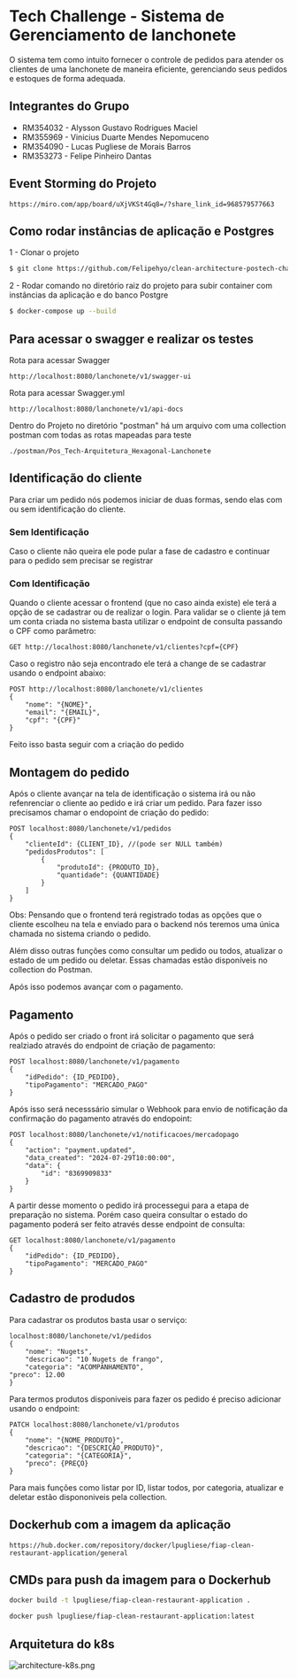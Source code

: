 # Tech Challenge - Sistema de Gerenciamento de lanchonete

O sistema tem como intuito fornecer o controle de pedidos para atender os clientes de uma lanchonete de maneira eficiente, gerenciando seus pedidos e estoques de forma adequada.

## Integrantes do Grupo
- RM354032 - Alysson Gustavo Rodrigues Maciel
- RM355969 - Vinicius Duarte Mendes Nepomuceno
- RM354090 - Lucas Pugliese de Morais Barros
- RM353273 - Felipe Pinheiro Dantas

## Event Storming do Projeto
```url
https://miro.com/app/board/uXjVKSt4Gq8=/?share_link_id=968579577663
```

## Como rodar instâncias de aplicação e Postgres

1 - Clonar o projeto
```bash
$ git clone https://github.com/Felipehyo/clean-architecture-postech-challenge-2.git
```
2 - Rodar comando no diretório raiz do projeto para subir container com instâncias da aplicação e do banco Postgre
```bash
$ docker-compose up --build
```

## Para acessar o swagger e realizar os testes
Rota para acessar Swagger
```url
http://localhost:8080/lanchonete/v1/swagger-ui
```
Rota para acessar Swagger.yml
```url
http://localhost:8080/lanchonete/v1/api-docs
```
Dentro do Projeto no diretório "postman" há um arquivo com uma collection postman com todas as rotas mapeadas para teste
```
./postman/Pos_Tech-Arquitetura_Hexagonal-Lanchonete
```

## Identificação do cliente

Para criar um pedido nós podemos iniciar de duas formas, sendo elas com ou sem identificação do cliente.

### Sem Identificação

Caso o cliente não queira ele pode pular a fase de cadastro e continuar para o pedido sem precisar se registrar

### Com Identificação

Quando o cliente acessar o frontend (que no caso ainda existe) ele terá a opção de se cadastrar ou de realizar o login. Para
validar se o cliente já tem um conta criada no sistema basta utilizar o endpoint de consulta passando o CPF como parâmetro:

```url
GET http://localhost:8080/lanchonete/v1/clientes?cpf={CPF}
```

Caso o registro não seja encontrado ele terá a change de se cadastrar usando o endpoint abaixo:

```url
POST http://localhost:8080/lanchonete/v1/clientes
{
    "nome": "{NOME}",
    "email": "{EMAIL}",
    "cpf": "{CPF}"
}
```

Feito isso basta seguir com a criação do pedido

## Montagem do pedido

Após o cliente avançar na tela de identificação o sistema irá ou não refenrenciar o cliente ao pedido e irá criar um pedido. Para
fazer isso precisamos chamar o endopoint de criação do pedido:

```url
POST localhost:8080/lanchonete/v1/pedidos
{
    "clienteId": {CLIENT_ID}, //(pode ser NULL também)
    "pedidosProdutos": [
        {
            "produtoId": {PRODUTO_ID},
            "quantidade": {QUANTIDADE}
        }
    ]
}
```

Obs: Pensando que o frontend terá registrado todas as opções que o cliente escolheu na tela e enviado para o backend nós 
teremos uma única chamada no sistema criando o pedido.


Além disso outras funções como consultar um pedido ou todos, atualizar o estado de um pedido ou deletar. Essas chamadas
estão disponíveis no collection do Postman.

Após isso podemos avançar com o pagamento.

## Pagamento

Após o pedido ser criado o front irá solicitar o pagamento que será realziado através do endpoint de criação de pagamento:

```url
POST localhost:8080/lanchonete/v1/pagamento
{
    "idPedido": {ID_PEDIDO},
    "tipoPagamento": "MERCADO_PAGO"
}
```


Após isso será necesssário simular o Webhook para envio de notificação da confirmação do pagamento através do endopoint:

```url
POST localhost:8080/lanchonete/v1/notificacoes/mercadopago
{
    "action": "payment.updated",
    "data_created": "2024-07-29T10:00:00",
    "data": {
        "id": "8369909833"
    }
}
```

A partir desse momento o pedido irá processegui para a etapa de preparação no sistema. Porém caso queira consultar o estado
do pagamento poderá ser feito através desse endpoint de consulta:

```url
GET localhost:8080/lanchonete/v1/pagamento
{
    "idPedido": {ID_PEDIDO},
    "tipoPagamento": "MERCADO_PAGO"
}
```

## Cadastro de produdos

Para cadastrar os produtos basta usar o serviço:

```url
localhost:8080/lanchonete/v1/pedidos
{
    "nome": "Nugets",
    "descricao": "10 Nugets de frango",
    "categoria": "ACOMPANHAMENTO",
"preco": 12.00
}
```

Para termos produtos disponiveis para fazer os pedido é preciso adicionar usando o endpoint:

```url
PATCH localhost:8080/lanchonete/v1/produtos
{
    "nome": "{NOME_PRODUTO}",
    "descricao": "{DESCRIÇÃO_PRODUTO}",
    "categoria": "{CATEGORIA}",
    "preco": {PREÇO}
}
```

Para mais funções como listar por ID, listar todos, por categoria, atualizar e deletar estão dispononiveis pela collection.
## Dockerhub com a imagem da aplicação
```url
https://hub.docker.com/repository/docker/lpugliese/fiap-clean-restaurant-application/general
```

## CMDs para push da imagem para o Dockerhub
```bash
docker build -t lpugliese/fiap-clean-restaurant-application .

docker push lpugliese/fiap-clean-restaurant-application:latest
```

## Arquitetura do k8s
![architecture-k8s.png](architecture-k8s.png)